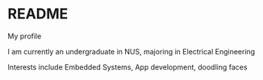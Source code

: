# README
My profile

I am currently an undergraduate in NUS, majoring in Electrical Engineering

Interests include Embedded Systems, App development, doodling faces


